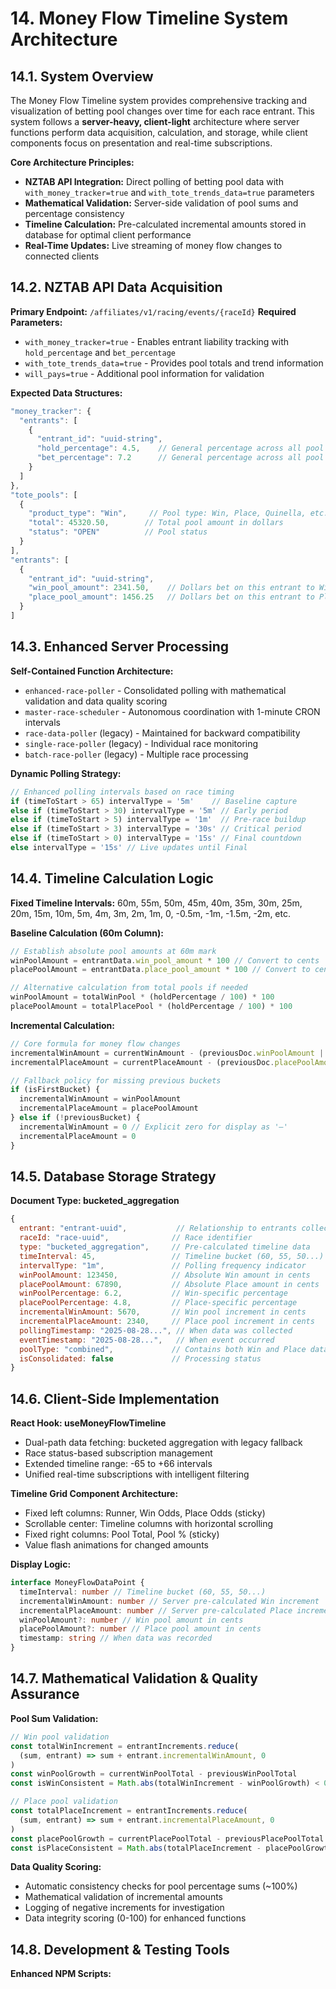 # 14. Money Flow Timeline System Architecture

## 14.1. System Overview

The Money Flow Timeline system provides comprehensive tracking and visualization of betting pool changes over time for each race entrant. This system follows a **server-heavy, client-light** architecture where server functions perform data acquisition, calculation, and storage, while client components focus on presentation and real-time subscriptions.

**Core Architecture Principles:**
- **NZTAB API Integration:** Direct polling of betting pool data with `with_money_tracker=true` and `with_tote_trends_data=true` parameters
- **Mathematical Validation:** Server-side validation of pool sums and percentage consistency
- **Timeline Calculation:** Pre-calculated incremental amounts stored in database for optimal client performance
- **Real-Time Updates:** Live streaming of money flow changes to connected clients

## 14.2. NZTAB API Data Acquisition

**Primary Endpoint:** `/affiliates/v1/racing/events/{raceId}`
**Required Parameters:**
- `with_money_tracker=true` - Enables entrant liability tracking with `hold_percentage` and `bet_percentage`
- `with_tote_trends_data=true` - Provides pool totals and trend information
- `will_pays=true` - Additional pool information for validation

**Expected Data Structures:**
```javascript
"money_tracker": {
  "entrants": [
    {
      "entrant_id": "uuid-string",
      "hold_percentage": 4.5,    // General percentage across all pool types
      "bet_percentage": 7.2      // General percentage across all pool types
    }
  ]
},
"tote_pools": [
  {
    "product_type": "Win",     // Pool type: Win, Place, Quinella, etc.
    "total": 45320.50,        // Total pool amount in dollars
    "status": "OPEN"          // Pool status
  }
],
"entrants": [
  {
    "entrant_id": "uuid-string",
    "win_pool_amount": 2341.50,    // Dollars bet on this entrant to Win
    "place_pool_amount": 1456.25   // Dollars bet on this entrant to Place
  }
]
```

## 14.3. Enhanced Server Processing

**Self-Contained Function Architecture:**
- `enhanced-race-poller` - Consolidated polling with mathematical validation and data quality scoring
- `master-race-scheduler` - Autonomous coordination with 1-minute CRON intervals
- `race-data-poller` (legacy) - Maintained for backward compatibility
- `single-race-poller` (legacy) - Individual race monitoring
- `batch-race-poller` (legacy) - Multiple race processing

**Dynamic Polling Strategy:**
```javascript
// Enhanced polling intervals based on race timing
if (timeToStart > 65) intervalType = '5m'    // Baseline capture
else if (timeToStart > 30) intervalType = '5m' // Early period  
else if (timeToStart > 5) intervalType = '1m'  // Pre-race buildup
else if (timeToStart > 3) intervalType = '30s' // Critical period
else if (timeToStart > 0) intervalType = '15s' // Final countdown
else intervalType = '15s' // Live updates until Final
```

## 14.4. Timeline Calculation Logic

**Fixed Timeline Intervals:** 60m, 55m, 50m, 45m, 40m, 35m, 30m, 25m, 20m, 15m, 10m, 5m, 4m, 3m, 2m, 1m, 0, -0.5m, -1m, -1.5m, -2m, etc.

**Baseline Calculation (60m Column):**
```javascript
// Establish absolute pool amounts at 60m mark
winPoolAmount = entrantData.win_pool_amount * 100 // Convert to cents
placePoolAmount = entrantData.place_pool_amount * 100 // Convert to cents

// Alternative calculation from total pools if needed
winPoolAmount = totalWinPool * (holdPercentage / 100) * 100
placePoolAmount = totalPlacePool * (holdPercentage / 100) * 100
```

**Incremental Calculation:**
```javascript
// Core formula for money flow changes
incrementalWinAmount = currentWinAmount - (previousDoc.winPoolAmount || 0)
incrementalPlaceAmount = currentPlaceAmount - (previousDoc.placePoolAmount || 0)

// Fallback policy for missing previous buckets
if (isFirstBucket) {
  incrementalWinAmount = winPoolAmount
  incrementalPlaceAmount = placePoolAmount
} else if (!previousBucket) {
  incrementalWinAmount = 0 // Explicit zero for display as '—'
  incrementalPlaceAmount = 0
}
```

## 14.5. Database Storage Strategy

**Document Type: bucketed_aggregation**
```javascript
{
  entrant: "entrant-uuid",           // Relationship to entrants collection
  raceId: "race-uuid",              // Race identifier
  type: "bucketed_aggregation",     // Pre-calculated timeline data
  timeInterval: 45,                 // Timeline bucket (60, 55, 50...)
  intervalType: "1m",               // Polling frequency indicator
  winPoolAmount: 123450,            // Absolute Win amount in cents
  placePoolAmount: 67890,           // Absolute Place amount in cents
  winPoolPercentage: 6.2,           // Win-specific percentage
  placePoolPercentage: 4.8,         // Place-specific percentage
  incrementalWinAmount: 5670,       // Win pool increment in cents
  incrementalPlaceAmount: 2340,     // Place pool increment in cents
  pollingTimestamp: "2025-08-28...", // When data was collected
  eventTimestamp: "2025-08-28...",   // When event occurred
  poolType: "combined",             // Contains both Win and Place data
  isConsolidated: false             // Processing status
}
```

## 14.6. Client-Side Implementation

**React Hook: useMoneyFlowTimeline**
- Dual-path data fetching: bucketed aggregation with legacy fallback
- Race status-based subscription management
- Extended timeline range: -65 to +66 intervals
- Unified real-time subscriptions with intelligent filtering

**Timeline Grid Component Architecture:**
- Fixed left columns: Runner, Win Odds, Place Odds (sticky)
- Scrollable center: Timeline columns with horizontal scrolling
- Fixed right columns: Pool Total, Pool % (sticky)
- Value flash animations for changed amounts

**Display Logic:**
```typescript
interface MoneyFlowDataPoint {
  timeInterval: number // Timeline bucket (60, 55, 50...)
  incrementalWinAmount: number // Server pre-calculated Win increment
  incrementalPlaceAmount: number // Server pre-calculated Place increment
  winPoolAmount?: number // Win pool amount in cents
  placePoolAmount?: number // Place pool amount in cents
  timestamp: string // When data was recorded
}
```

## 14.7. Mathematical Validation & Quality Assurance

**Pool Sum Validation:**
```javascript
// Win pool validation
const totalWinIncrement = entrantIncrements.reduce(
  (sum, entrant) => sum + entrant.incrementalWinAmount, 0
)
const winPoolGrowth = currentWinPoolTotal - previousWinPoolTotal
const isWinConsistent = Math.abs(totalWinIncrement - winPoolGrowth) < 0.01

// Place pool validation
const totalPlaceIncrement = entrantIncrements.reduce(
  (sum, entrant) => sum + entrant.incrementalPlaceAmount, 0
)
const placePoolGrowth = currentPlacePoolTotal - previousPlacePoolTotal
const isPlaceConsistent = Math.abs(totalPlaceIncrement - placePoolGrowth) < 0.01
```

**Data Quality Scoring:**
- Automatic consistency checks for pool percentage sums (~100%)
- Mathematical validation of incremental amounts
- Logging of negative increments for investigation
- Data integrity scoring (0-100) for enhanced functions

## 14.8. Development & Testing Tools

**Enhanced NPM Scripts:**
```bash